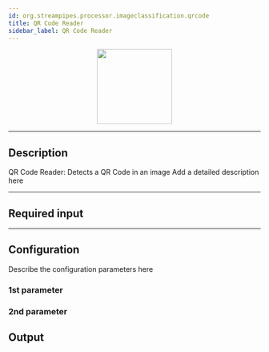 ```yaml
---
id: org.streampipes.processor.imageclassification.qrcode
title: QR Code Reader
sidebar_label: QR Code Reader
---
```




<p align="center"> 
    <img src="/img/pipeline-elements/org.streampipes.processor.imageclassification.qrcode/icon.png" width="150px;" class="pe-image-documentation"/>
</p>

***

## Description

QR Code Reader: Detects a QR Code in an image
Add a detailed description here

***

## Required input


***

## Configuration

Describe the configuration parameters here

### 1st parameter


### 2nd parameter

## Output